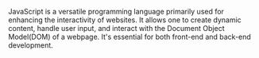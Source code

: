 JavaScript is a versatile programming language primarily used for enhancing the interactivity of websites. It allows one to create dynamic content, handle user input, and interact with the Document Object Model(DOM) of a webpage. It's essential for both front-end and back-end development.
